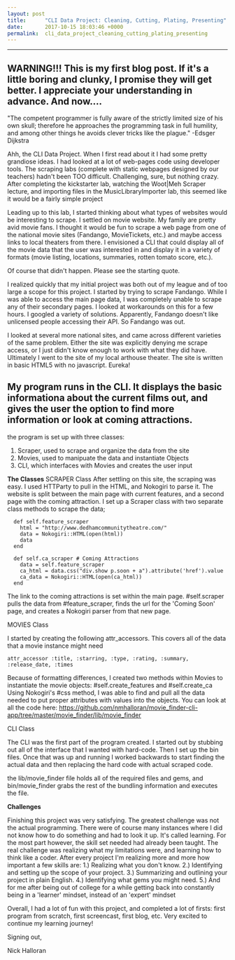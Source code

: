 ```yaml
---
layout: post
title:      "CLI Data Project: Cleaning, Cutting, Plating, Presenting"
date:       2017-10-15 18:03:46 +0000
permalink:  cli_data_project_cleaning_cutting_plating_presenting
---
```


----------------------------------------

WARNING!!! This is my first blog post. If it's a little boring and clunky, I promise they will get better. I appreciate your understanding in advance. And now....
---------------------------------------

"The competent programmer is fully aware of the strictly limited size of his own skull; therefore he approaches the programming task in full humility, and among other things he avoids clever tricks like the plague." -Edsger Dijkstra

Ahh, the CLI Data Project. When I first read about it I had some pretty grandiose ideas. I had looked at a lot of web-pages code using developer tools. The scraping labs (complete with static webpages designed by our teachers) hadn't been TOO difficult. Challenging, sure, but nothing crazy. After completing the kickstarter lab, watching the Woot|Meh Scraper lecture, and importing files in the MusicLibraryImporter lab, this seemed like it would be a fairly simple project

Leading up to this lab, I started thinking about what types of websites would be interesting to scrape. I settled on movie website. My family are pretty avid movie fans. I thought it would be fun to scrape a web page from one of the national movie sites (Fandango, MovieTickets, etc.) and maybe access links to local theaters from there. I envisioned a CLI that could display all of the movie data that the user was interested in and display it in a variety of formats (movie listing, locations, summaries, rotten tomato score, etc.). 

Of course that didn't happen. Please see the starting quote. 

I realized quickly that my initial project was both out of my league and of too large a scope for this project. I started by trying to scrape Fandango. While I was able to access the main page data, I was completely unable to scrape any of their secondary pages. I looked at workarounds on this for a few hours. I googled a variety of solutions. Apparently, Fandango doesn't like unlicensed people accessing their API. So Fandango was out.

I looked at several more national sites, and came across different varieties of the same problem. Either the site was explicitly denying me scrape access, or I just didn't know enough to work with what they did have. Ultimately I went to the site of my local arthouse theater. The site is written in basic HTML5 with no javascript. Eureka! 

My program runs in the CLI. It displays the basic informationa about the current films out, and gives the user the option to find more information or look at coming attractions.
-----------------------------

the program is set up with three classes:
1. Scraper, used to scrape and organize the data from the site
2. Movies, used to manipuate the data and instantiate Objects
3. CLI, which interfaces with Movies and creates the user input

**The Classes**
SCRAPER Class
After settling on this site, the scraping was easy. I used HTTParty to pull in the HTML, and Nokogiri to parse it. The website is split between the main page with current features, and a second page with the coming attraction. I set up a Scraper class with two separate class methods to scrape the data;
```
  def self.feature_scraper
    html = "http://www.dedhamcommunitytheatre.com/"
    data = Nokogiri::HTML(open(html))
    data
  end

  def self.ca_scraper # Coming Attractions
    data = self.feature_scraper
    ca_html = data.css("div.show p.soon + a").attribute('href').value
    ca_data = Nokogiri::HTML(open(ca_html))
  end
```
The link to the coming attractions is set within the main page. #self.scraper pulls the data from #feature_scraper, finds the url for the 'Coming Soon' page, and creates a Nokogiri parser from that new page.

MOVIES Class

I started by creating the following attr_accessors. This covers all of the data that a movie instance might need

```
attr_accessor :title, :starring, :type, :rating, :summary, :release_date, :times
```

Because of formatting differences, I created two methods within Movies to instantiate the movie objects: #self.create_features and #self.create_ca
Using Nokogiri's #css method, I was able to find and pull all the data needed to put proper attributes with values into the objects. You can look at all the code here: https://github.com/nmhalloran/movie_finder-cli-app/tree/master/movie_finder/lib/movie_finder

CLI Class

The CLI was the first part of the program created. I started out by stubbing out all of the interface that I wanted with hard-code. Then I set up the bin files. Once that was up and running I worked backwards to start finding the actual data and then replacing the hard code with actual scraped code.

the lib/movie_finder file holds all of the required files and gems, and bin/movie_finder grabs the rest of the bundling information and executes the file. 

**Challenges**

Finishing this project was very satisfying. The greatest challenge was not the actual programming. There were of course many instances where I did not know how to do something and had to look it up. It's called learning. For the most part however, the skill set needed had already been taught. The real challenge was realizing what my limitations were, and learning how to think like a coder. After every project I'm realizing more and more how important a few skills are:
1.) Realizing what you don't know.
2.) Identifying and setting up the scope of your project.
3.) Summarizing and outlining your project in plain English.
4.) Identifying what gems you might need.
5.) And for me after being out of college for a while getting back into constantly being in a 'learner' mindset, instead of an 'expert' mindset

Overall, I had a lot of fun with this project, and completed a lot of firsts: first program from scratch, first screencast, first blog, etc. Very excited to continue my learning journey!

Signing out,

Nick Halloran








